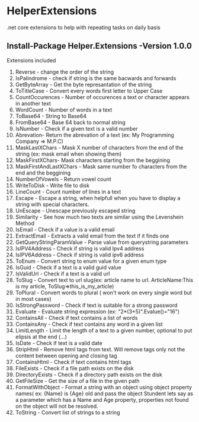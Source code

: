 # HelperExtensions
.net core extensions to help with repeating tasks on daily basis

## Install-Package Helper.Extensions -Version 1.0.0

Extensions included
1. Reverse - change the order of the string
2. IsPalindrome - check if string is the same bacwards and forwards
3. GetByteArray - Get the byte represantation of the string
4. ToTitleCase - Convert every words first letter to Upper Case
5. CountOccurences - Number of occurences a text or character appears in another text
6. WordCount - Number of words in a text
7. ToBase64 - String to Base64
8. FromBase64 - Base 64 back to normal string
9. IsNumber - Check if a given text is a valid number
10. Abrevation- Return the abrevation of a text (ex: My Programming Company => M.P.C)
11. MaskLastXChars - Mask X number of characters from the end of the string (ex: mask email when showing them)
12. MaskFirstXChars- Mask characters starting from the beggining
13. MaskFirstAndLastXChars - Mask same number fo characters from the end and the beggining
14. NumberOfVowels - Return vowel count
15. WriteToDisk - Write file to disk
16. LineCount - Count number of lines in a text
17. Escape - Escape a string, when helpfull when you have to display a string with special characters.
18. UnEscape - Unescape previously escaped string
19. Similarity - See how much two texts are similar using the Levenshein Method
20. IsEmail - Check if a value is a valid email
21. ExtractEmail - Extracts a valid email from the text if it finds one
22. GetQueryStringParamValue - Parse value from querystring parameters
23. IsIPV4Address - Check if string is valid Ipv4 address
24. IsIPV6Address - Check if string is valid ipv6 address
25. ToEnum<TEnum> - Convert string to enum value for a given enum type
26. IsGuid - Check if a text is a valid guid value
27. IsValidUrl - Check if a text is a valid url
28. ToSlug - Convert text to url slug(ex: article name to url. ArticleName:This is my article, ToSlug=>this_is_my_article)
29. ToPlural - Convert words to plural ( won't work on every single word but in most cases)
30. IsStrongPassword - Check if text is suitable for a strong password
31. Evaluate - Evaluate string expression (ex: "2*(3+5)".Evalue()="16")
32. ContainsAll - Check if text contains a list of words
33. ContainsAny - Check if text contains any word in a given list
34. LimitLength - Limit the length of a text to a given number, optional to put elipsis at the end (...)
35. IsDate - Check if text is a valid date
36. StripHtml - Remove html tags from text. Will remove tags only not the content between opening and closing tag
37. ContainsHtml - Check if text contains html tags
38. FileExists - Check if a file path exists on the disk
39. DirectoryExists - Check if a directory path exists on the disk
40. GetFileSize - Get the size of a file in the given path
41. FormatWithObject - Format a string with an object using object property names( ex: {Name} is {Age} old and pass the object Stundent lets say as a parameter which has a Name and Age property, properties not found on the object will not be resolved.
42. ToString - Convert list of strings to a string
